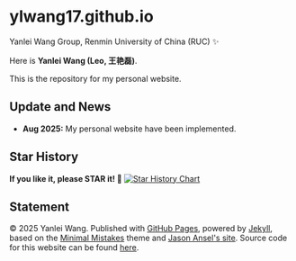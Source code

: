 # ylwang17.github.io

Yanlei Wang Group, Renmin University of China (RUC) ✨

Here is **Yanlei Wang (Leo, 王艳磊)**. 

This is the repository for my personal website.

## Update and News

- **Aug 2025:** My personal website have been implemented.

## Star History

**If you like it, please STAR it! 🥰**
[![Star History Chart](https://api.star-history.com/svg?repos=ylwang17/ylwang17.github.io&type=Date)](https://www.star-history.com/#ylwang17/ylwang17.github.io&Date)

## Statement

© 2025 Yanlei Wang. Published with [GitHub Pages](https://pages.github.com/), powered by [Jekyll](https://jekyllrb.com/), based on the [Minimal Mistakes](https://mademistakes.com/) theme and [Jason Ansel's site](https://github.com/jansel/jansel.github.io). Source code for this website can be found [here](https://github.com/ylwang17/ylwang17.github.io).
